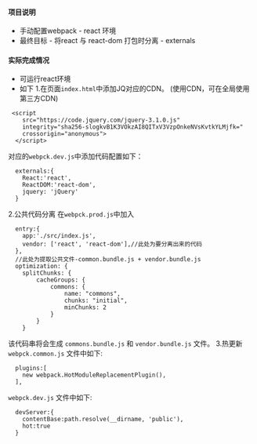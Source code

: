 #### 项目说明

- 手动配置webpack - react 环境
- 最终目标 -  将react 与 react-dom 打包时分离 - externals


#### 实际完成情况
- 可运行react环境
- 如下
1.在页面`index.html`中添加JQ对应的CDN。 (使用CDN，可在全局使用第三方CDN)
```
 <script
    src="https://code.jquery.com/jquery-3.1.0.js"
    integrity="sha256-slogkvB1K3VOkzAI8QITxV3VzpOnkeNVsKvtkYLMjfk="
    crossorigin="anonymous">
  </script>
```
对应的`webpck.dev.js`中添加代码配置如下：
```
  externals:{
    React:'react',
    ReactDOM:'react-dom',  
    jquery: 'jQuery'
  }
```

2.公共代码分离
在`webpck.prod.js`中加入
```
  entry:{
    app:'./src/index.js',
    vendor: ['react', 'react-dom'],//此处为要分离出来的代码
  },
  //此处为提取公共文件-common.bundle.js + vendor.bundle.js 
  optimization: {
    splitChunks: {
        cacheGroups: {
            commons: {
                name: "commons",
                chunks: "initial",
                minChunks: 2
            }
        }
    }
```
该代码串将会生成 `commons.bundle.js` 和 `vendor.bundle.js` 文件。
3.热更新
`webpck.common.js` 文件中如下:
```
  plugins:[
    new webpack.HotModuleReplacementPlugin(),
  ],
```
`webpck.dev.js` 文件中如下:
```
  devServer:{
    contentBase:path.resolve(__dirname, 'public'),
    hot:true
  }
```